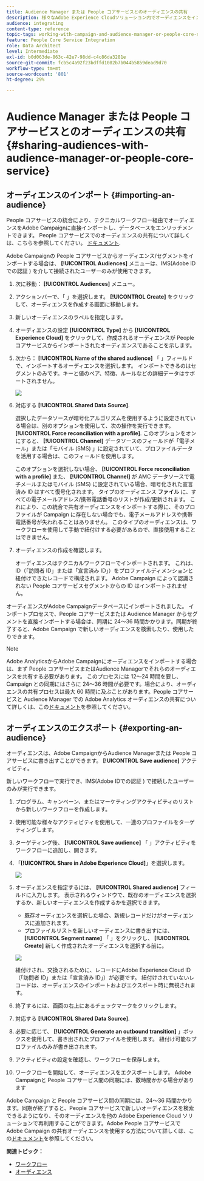 ```yaml
---
title: Audience Manager または People コアサービスとのオーディエンスの共有
description: 様々なAdobe Experience Cloudソリューション内でオーディエンスをインポートまたはエクスポートする方法を説明します。
audience: integrating
content-type: reference
topic-tags: working-with-campaign-and-audience-manager-or-people-core-service
feature: People Core Service Integration
role: Data Architect
level: Intermediate
exl-id: b0d063de-863c-42e7-98dd-c4c86da3281e
source-git-commit: fcb5c4a92f23bdffd1082b7b044b5859dead9d70
workflow-type: tm+mt
source-wordcount: '801'
ht-degree: 29%

---
```


# Audience Manager または People コアサービスとのオーディエンスの共有{#sharing-audiences-with-audience-manager-or-people-core-service}

## オーディエンスのインポート {#importing-an-audience}

People コアサービスの統合により、テクニカルワークフロー経由でオーディエンスをAdobe Campaignに直接インポートし、データベースをエンリッチメントできます。 People コアサービスでのオーディエンスの共有について詳しくは、こちらを参照してください。 [ドキュメント](https://experienceleague.adobe.com/docs/analytics/components/segmentation/segmentation-workflow/seg-publish.html?lang=ja).

Adobe Campaignの People コアサービスからオーディエンス/セグメントをインポートする場合は、 **[!UICONTROL Audiences]** メニューは、IMS(Adobe IDでの認証 ) を介して接続されたユーザーのみが使用できます。

1. 次に移動： **[!UICONTROL Audiences]** メニュー。
1. アクションバーで、「 」を選択します。 **[!UICONTROL Create]** をクリックして、オーディエンスを作成する画面に移動します。
1. 新しいオーディエンスのラベルを指定します。
1. オーディエンスの設定 **[!UICONTROL Type]** から **[!UICONTROL Experience Cloud]** をクリックして、作成されるオーディエンスが People コアサービスからインポートされたオーディエンスであることを示します。
1. 次から： **[!UICONTROL Name of the shared audience]** 「 」フィールドで、インポートするオーディエンスを選択します。 インポートできるのはセグメントのみです。キーと値のペア、特徴、ルールなどの詳細データはサポートされません。

   ![](assets/aam_import_audience.png)

1. 対応する **[!UICONTROL Shared Data Source]**.

   選択したデータソースが暗号化アルゴリズムを使用するように設定されている場合は、別のオプションを使用して、次の操作を実行できます。 **[!UICONTROL Force reconciliation with a profile]**. このオプションをオンにすると、 **[!UICONTROL Channel]** データソースのフィールドが「電子メール」または「モバイル (SMS) 」に設定されていて、プロファイルデータを活用する場合は、このフィールドを使用します。

   このオプションを選択しない場合、 **[!UICONTROL Force reconciliation with a profile]** また、 **[!UICONTROL Channel]** が AMC データソースで電子メールまたはモバイル (SMS) に設定されている場合、暗号化された宣言済み ID はすべて復号化されます。 タイプのオーディエンス **ファイル** に、すべての電子メールアドレス/携帯電話番号のリストが作成/更新されます。 これにより、この統合で共有オーディエンスをインポートする際に、そのプロファイルが Campaign に存在しない場合でも、電子メールアドレスや携帯電話番号が失われることはありません。 このタイプのオーディエンスは、ワークフローを使用して手動で紐付けする必要があるので、直接使用することはできません。

1. オーディエンスの作成を確認します。

   オーディエンスはテクニカルワークフローでインポートされます。 これは、ID（「訪問者 ID」または「宣言済み ID」）をプロファイルディメンションと紐付けできたレコードで構成されます。 Adobe Campaign によって認識されない People コアサービスセグメントからの ID はインポートされません。

オーディエンスがAdobe Campaignデータベースにインポートされました。 インポートプロセスで、People コアサービスまたは Audience Manager からセグメントを直接インポートする場合は、同期に 24～36 時間かかります。同期が終了すると、Adobe Campaign で新しいオーディエンスを検索したり、使用したりできます。

>[!NOTE]
>
>Adobe AnalyticsからAdobe Campaignにオーディエンスをインポートする場合は、まず People コアサービスまたはAudience Managerでそれらのオーディエンスを共有する必要があります。 このプロセスには 12～24 時間を要し、Campaign との同期にはさらに 24～36 時間が必要です。場合により、オーディエンスの共有プロセスは最大 60 時間に及ぶことがあります。People コアサービスと Audience Manager での Adobe Analytics オーディエンスの共有について詳しくは、この[ドキュメント](https://experienceleague.adobe.com/docs/analytics/components/segmentation/segmentation-workflow/seg-publish.html?lang=ja)を参照してください。

## オーディエンスのエクスポート {#exporting-an-audience}

オーディエンスは、Adobe CampaignからAudience Managerまたは People コアサービスに書き出すことができます。 **[!UICONTROL Save audience]** アクティビティ。

新しいワークフローで実行でき、IMS(Adobe IDでの認証 ) で接続したユーザーのみが実行できます。

1. プログラム、キャンペーン、またはマーケティングアクティビティのリストから新しいワークフローを作成します。
1. 使用可能な様々なアクティビティを使用して、一連のプロファイルをターゲティングします。
1. ターゲティング後、 **[!UICONTROL Save audience]** 「 」アクティビティをワークフローに追加し、開きます。
1. 「**[!UICONTROL Share in Adobe Experience Cloud]**」を選択します。

   ![](assets/aam_save_audience_activity.png)

1. オーディエンスを指定するには、 **[!UICONTROL Shared audience]** フィールドに入力します。 表示されるウィンドウで、既存のオーディエンスを選択するか、新しいオーディエンスを作成するかを選択できます。

   * 既存オーディエンスを選択した場合、新規レコードだけがオーディエンスに追加されます。
   * プロファイルリストを新しいオーディエンスに書き出すには、 **[!UICONTROL Segment name]** 「 」をクリックし、 **[!UICONTROL Create]** 新しく作成されたオーディエンスを選択する前に。

   ![](assets/aam_save_audience_segment_picker.png)

   紐付けされ、交換されるために、レコードにAdobe Experience Cloud ID（「訪問者 ID」または「宣言済み ID」）が必要です。 紐付けされていないレコードは、オーディエンスのインポートおよびエクスポート時に無視されます。

1. 終了するには、画面の右上にあるチェックマークをクリックします。
1. 対応する **[!UICONTROL Shared Data Source]**.
1. 必要に応じて、 **[!UICONTROL Generate an outbound transition]** 」ボックスを使用して、書き出されたプロファイルを使用します。 紐付け可能なプロファイルのみが書き出されます。
1. アクティビティの設定を確認し、ワークフローを保存します。
1. ワークフローを開始して、オーディエンスをエクスポートします。 Adobe Campaignと People コアサービス間の同期には、数時間かかる場合があります

Adobe Campaign と People コアサービス間の同期には、24～36 時間かかります。同期が終了すると、People コアサービスで新しいオーディエンスを検索できるようになり、そのオーディエンスを他の Adobe Experience Cloud ソリューションで再利用することができます。Adobe People コアサービスで Adobe Campaign の共有オーディエンスを使用する方法について詳しくは、この[ドキュメント](https://experienceleague.adobe.com/docs/core-services/interface/audiences/t-audience-create.html?lang=ja)を参照してください。

**関連トピック：**

* [ワークフロー](../../automating/using/get-started-workflows.md)
* [オーディエンス](../../audiences/using/about-audiences.md)
